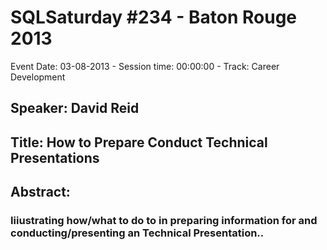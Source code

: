 # SQLSaturday #234 - Baton Rouge 2013
Event Date: 03-08-2013 - Session time: 00:00:00 - Track: Career Development
## Speaker: David Reid
## Title: How to Prepare  Conduct Technical Presentations
## Abstract:
### Iiiustrating how/what to do to in preparing information for and conducting/presenting an Technical Presentation..
